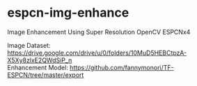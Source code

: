 # espcn-img-enhance
Image Enhancement Using Super Resolution OpenCV ESPCNx4

Image Dataset: https://drive.google.com/drive/u/0/folders/10MuD5HEBCtpzA-X5Xy8zlxE2QWdSiP_n <br/>
Enhancement Model: https://github.com/fannymonori/TF-ESPCN/tree/master/export <br/>
